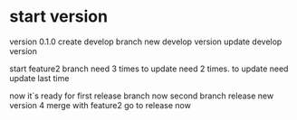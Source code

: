 # start version
version 0.1.0
create develop branch
new develop version
update develop version

start feature2 branch
need 3 times to update
need 2 times. to update
need update last time

now it`s ready for first release branch
now second branch release
new version 4 merge with feature2
go to release now
